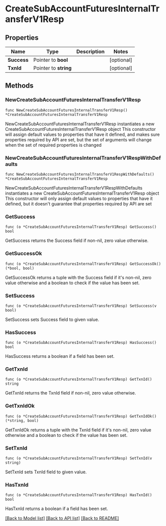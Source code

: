 # CreateSubAccountFuturesInternalTransferV1Resp

## Properties

Name | Type | Description | Notes
------------ | ------------- | ------------- | -------------
**Success** | Pointer to **bool** |  | [optional] 
**TxnId** | Pointer to **string** |  | [optional] 

## Methods

### NewCreateSubAccountFuturesInternalTransferV1Resp

`func NewCreateSubAccountFuturesInternalTransferV1Resp() *CreateSubAccountFuturesInternalTransferV1Resp`

NewCreateSubAccountFuturesInternalTransferV1Resp instantiates a new CreateSubAccountFuturesInternalTransferV1Resp object
This constructor will assign default values to properties that have it defined,
and makes sure properties required by API are set, but the set of arguments
will change when the set of required properties is changed

### NewCreateSubAccountFuturesInternalTransferV1RespWithDefaults

`func NewCreateSubAccountFuturesInternalTransferV1RespWithDefaults() *CreateSubAccountFuturesInternalTransferV1Resp`

NewCreateSubAccountFuturesInternalTransferV1RespWithDefaults instantiates a new CreateSubAccountFuturesInternalTransferV1Resp object
This constructor will only assign default values to properties that have it defined,
but it doesn't guarantee that properties required by API are set

### GetSuccess

`func (o *CreateSubAccountFuturesInternalTransferV1Resp) GetSuccess() bool`

GetSuccess returns the Success field if non-nil, zero value otherwise.

### GetSuccessOk

`func (o *CreateSubAccountFuturesInternalTransferV1Resp) GetSuccessOk() (*bool, bool)`

GetSuccessOk returns a tuple with the Success field if it's non-nil, zero value otherwise
and a boolean to check if the value has been set.

### SetSuccess

`func (o *CreateSubAccountFuturesInternalTransferV1Resp) SetSuccess(v bool)`

SetSuccess sets Success field to given value.

### HasSuccess

`func (o *CreateSubAccountFuturesInternalTransferV1Resp) HasSuccess() bool`

HasSuccess returns a boolean if a field has been set.

### GetTxnId

`func (o *CreateSubAccountFuturesInternalTransferV1Resp) GetTxnId() string`

GetTxnId returns the TxnId field if non-nil, zero value otherwise.

### GetTxnIdOk

`func (o *CreateSubAccountFuturesInternalTransferV1Resp) GetTxnIdOk() (*string, bool)`

GetTxnIdOk returns a tuple with the TxnId field if it's non-nil, zero value otherwise
and a boolean to check if the value has been set.

### SetTxnId

`func (o *CreateSubAccountFuturesInternalTransferV1Resp) SetTxnId(v string)`

SetTxnId sets TxnId field to given value.

### HasTxnId

`func (o *CreateSubAccountFuturesInternalTransferV1Resp) HasTxnId() bool`

HasTxnId returns a boolean if a field has been set.


[[Back to Model list]](../README.md#documentation-for-models) [[Back to API list]](../README.md#documentation-for-api-endpoints) [[Back to README]](../README.md)


